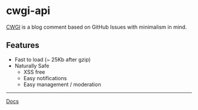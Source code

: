 # cwgi-api

[CWGI](https://github.com/jw-12138/cwgi-cli) is a blog comment based on GitHub Issues with minimalism in mind.

## Features

- Fast to load (~ 25Kb after gzip)
- Naturally Safe
  - XSS free
  - Easy notifications
  - Easy management / moderation

--- 

[Docs](https://cwgi-docs.jw1.dev)
